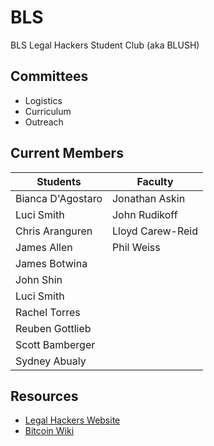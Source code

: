 # BLS #
BLS Legal Hackers Student Club (aka BLUSH)

## Committees ##

* Logistics
* Curriculum
* Outreach

## Current Members ##

| Students          | Faculty          |
|-------------------|------------------|
| Bianca D'Agostaro | Jonathan Askin   |
| Luci Smith        | John Rudikoff    |
| Chris Aranguren   | Lloyd Carew-Reid |
| James Allen       | Phil Weiss       |
| James Botwina     |                  |
| John Shin         |                  |
| Luci Smith        |                  |
| Rachel Torres     |                  |
| Reuben Gottlieb   |                  |
| Scott Bamberger   |                  |
| Sydney Abualy     |                  |

## Resources ##
* [Legal Hackers Website](http://legalhackers.org)
* [Bitcoin Wiki](https://en.bitcoin.it/wiki/Main_Page)
